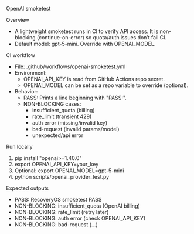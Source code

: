 OpenAI smoketest

Overview
- A lightweight smoketest runs in CI to verify API access. It is non-blocking (continue-on-error) so quota/auth issues don’t fail CI.
- Default model: gpt-5-mini. Override with OPENAI_MODEL.

CI workflow
- File: .github/workflows/openai-smoketest.yml
- Environment:
  - OPENAI_API_KEY is read from GitHub Actions repo secret.
  - OPENAI_MODEL can be set as a repo variable to override (optional).
- Behavior:
  - PASS: Prints a line beginning with "PASS:".
  - NON-BLOCKING cases:
    - insufficient_quota (billing)
    - rate_limit (transient 429)
    - auth error (missing/invalid key)
    - bad-request (invalid params/model)
    - unexpected/api error

Run locally
1) pip install "openai>=1.40.0"
2) export OPENAI_API_KEY=your_key
3) Optional: export OPENAI_MODEL=gpt-5-mini
4) python scripts/openai_provider_test.py

Expected outputs
- PASS: RecoveryOS smoketest PASS
- NON-BLOCKING: insufficient_quota (OpenAI billing)
- NON-BLOCKING: rate_limit (retry later)
- NON-BLOCKING: auth error (check OPENAI_API_KEY)
- NON-BLOCKING: bad-request (...)

